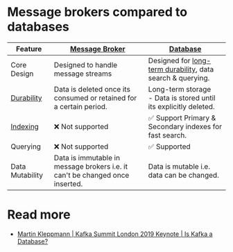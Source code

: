 # Message brokers compared to databases

| Feature                                                        | [Message Broker](Readme.md)                                                  | [Database](../1_Databases)                                                                                     |
|----------------------------------------------------------------|------------------------------------------------------------------------------|----------------------------------------------------------------------------------------------------------------|
| Core Design                                                    | Designed to handle message streams                                           | Designed for [long-term durability](../1_Databases/1_ACID-Transactions/Durability.md), data search & querying. |
| [Durability](../1_Databases/1_ACID-Transactions/Durability.md) | Data is deleted once its consumed or retained for a certain period.          | Long-term storage<br/>- Data is stored until its explicitly deleted.                                           |
| [Indexing](../1_Databases/5_Database-Internals/DataStructures/Index.md)    | :x: Not supported                                                            | :white_check_mark: Support Primary & Secondary indexes for fast search.                                        |
| Querying                                                       | :x: Not supported                                                            | :white_check_mark: Supported                                                                                   |
| Data Mutability                                                | Data is immutable in message brokers i.e. it can't be changed once inserted. | Data is mutable i.e. data can be changed.                                                                      |

# Read more
- [Martin Kleppmann | Kafka Summit London 2019 Keynote | Is Kafka a Database?](https://youtu.be/BuE6JvQE_CY)